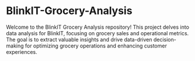 # BlinkIT-Grocery-Analysis
Welcome to the BlinkIT Grocery Analysis repository! This project delves into data analysis for BlinkIT, focusing on grocery sales and operational metrics. The goal is to extract valuable insights and drive data-driven decision-making for optimizing grocery operations and enhancing customer experiences.
